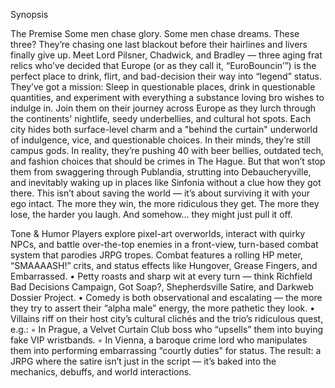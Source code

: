 Synopsis

The Premise
Some men chase glory.
Some men chase dreams.
These three? They’re chasing one last blackout before their hairlines and livers finally give up.
Meet Lord Pilsner, Chadwick, and Bradley — three aging frat relics who’ve decided that Europe (or as they call it, “EuroBouncin’”) is the perfect place to drink, flirt, and bad-decision their way into “legend” status.
They’ve got a mission: Sleep in questionable places, drink in questionable quantities, and experiment with everything a substance loving bro wishes to indulge in. Join them on their journey across Europe as they lurch through the continents' nightlife, seedy underbellies, and cultural hot spots. Each city hides both surface-level charm and a "behind the curtain" underworld of indulgence, vice, and questionable choices.
In their minds, they’re still campus gods.
In reality, they’re pushing 40 with beer bellies, outdated tech, and fashion choices that should be crimes in The Hague.
But that won’t stop them from swaggering through Publandia, strutting into Debaucheryville, and inevitably waking up in places like Sinfonia without a clue how they got there.
This isn’t about saving the world — it’s about surviving it with your ego intact.
The more they win, the more ridiculous they get. The more they lose, the harder you laugh. And somehow… they might just pull it off.

Tone & Humor
Players explore pixel-art overworlds, interact with quirky NPCs, and battle over-the-top enemies in a front-view, turn-based combat system that parodies JRPG tropes. Combat features a rolling HP meter, “SMAAAASH!” crits, and status effects like Hungover, Grease Fingers, and Embarrassed.
    • Petty roasts and sharp wit at every turn — think Richfield Bad Decisions Campaign, Got Soap?, Shepherdsville Satire, and Darkweb Dossier Project.
    • Comedy is both observational and escalating — the more they try to assert their “alpha male” energy, the more pathetic they look.
    • Villains riff on their host city’s cultural clichés and the trio’s ridiculous quest, e.g.:
        ◦ In Prague, a Velvet Curtain Club boss who “upsells” them into buying fake VIP wristbands.
        ◦ In Vienna, a baroque crime lord who manipulates them into performing embarrassing “courtly duties” for status.
The result: a JRPG where the satire isn’t just in the script — it’s baked into the mechanics, debuffs, and world interactions.
